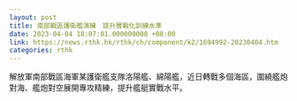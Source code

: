 ```yaml
---
layout: post
title: 南部戰區護衛艦演練　提升實戰化訓練水準
date: 2023-04-04 18:07:01.000000000 +08:00
link: https://news.rthk.hk/rthk/ch/component/k2/1694992-20230404.htm
categories: rthk
---
```


解放軍南部戰區海軍某護衛艦支隊洛陽艦、綿陽艦，近日轉戰多個海區，圍繞艦炮對海、艦炮對空展開專攻精練，提升艦艇實戰水平。
